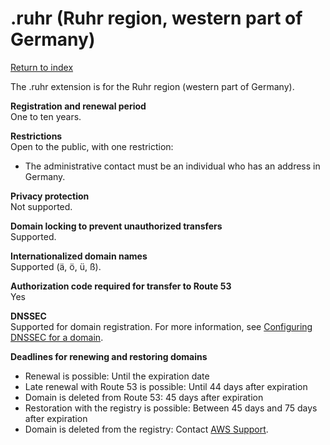 # \.ruhr \(Ruhr region, western part of Germany\)<a name="ruhr"></a>

[Return to index](registrar-tld-list.md#index)

The \.ruhr extension is for the Ruhr region \(western part of Germany\)\. 

**Registration and renewal period**  
One to ten years\.

**Restrictions**  
Open to the public, with one restriction:  
+ The administrative contact must be an individual who has an address in Germany\.

**Privacy protection**  
Not supported\.

**Domain locking to prevent unauthorized transfers**  
Supported\.

**Internationalized domain names**  
Supported \(ä, ö, ü, ß\)\.

**Authorization code required for transfer to Route 53**  
Yes

**DNSSEC**  
Supported for domain registration\. For more information, see [Configuring DNSSEC for a domain](domain-configure-dnssec.md)\.

**Deadlines for renewing and restoring domains**  
+ Renewal is possible: Until the expiration date
+ Late renewal with Route 53 is possible: Until 44 days after expiration
+ Domain is deleted from Route 53: 45 days after expiration
+ Restoration with the registry is possible: Between 45 days and 75 days after expiration
+ Domain is deleted from the registry: Contact [AWS Support](https://docs.aws.amazon.com/Route53/latest/DeveloperGuide/domain-contact-support.html)\.